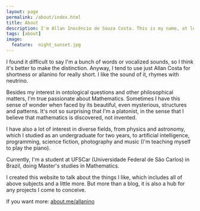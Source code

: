 ```yaml
---
layout: page
permalink: /about/index.html
title: About
description: I'm Allan Inocêncio de Souza Costa. This is my name, at least.
tags: [about]
image:
  feature:  night_sunset.jpg
---
```


I found it difficult to say I'm a bunch of words or vocalized sounds, so I think it's better to make the distinction. Anyway, I tend to use just Allan Costa for shortness or allanino for really short. I like the sound of it, rhymes with neutrino.

Besides my interest in ontological questions and other philosophical matters, I'm true passionate about Mathematics. Sometimes I have this sense of wonder when faced by its beautiful, even mysterious, structures and patterns. It's not so surprising that I'm a platonist, in the sense that I believe that mathematics is discovered, not invented.

I have also a lot of interest in diverse fields, from physics and astronomy, which I studied as an undergraduate for two years, to artificial intelligence, programming, science fiction, photography and music (I'm teaching myself to play the piano).

Currently, I'm a student at UFSCar (Universidade Federal de São Carlos) in Brazil, doing Master's studies in Mathematics.

I created this website to talk about the things I like, which includes all of above subjects and a little more. But more than a blog, it is also a hub for any projects I come to conceive.

If you want more: [about.me/allanino][1]

[1]:http://about.me/allanino